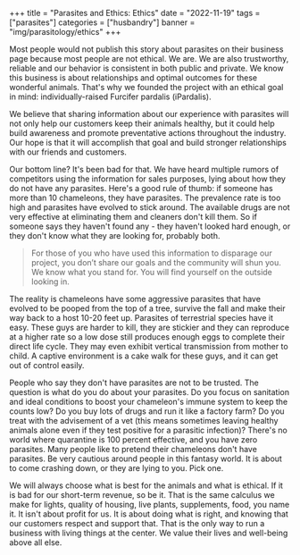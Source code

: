 +++
title = "Parasites and Ethics: Ethics"
date = "2022-11-19"
tags = ["parasites"]
categories = ["husbandry"]
banner = "img/parasitology/ethics"
+++

Most people would not publish this story about parasites on their business page because most people are not ethical. We are. We are also trustworthy, reliable and our behavior is consistent in both public and private. We know this business is about relationships and optimal outcomes for these wonderful animals. That's why we founded the project with an ethical goal in mind: individually-raised Furcifer pardalis (iPardalis).

We believe that sharing information about our experience with parasites will not only help our customers keep their animals healthy, but it could help build awareness and promote preventative actions throughout the industry. Our hope is that it will accomplish that goal and build stronger relationships with our friends and customers. 

Our bottom line? It's been bad for that. We have heard multiple rumors of competitors using the information for sales purposes, lying about how they do not have any parasites. Here's a good rule of thumb: if someone has more than 10 chameleons, they have parasites. The prevalence rate is too high and parasites have evolved to stick around. The available drugs are not very effective at eliminating them and cleaners don't kill them. So if someone says they haven't found any - they haven't looked hard enough, or they don't know what they are looking for, probably both.

> For those of you who have used this information to disparage our project, you don’t share our goals and the community will shun you. We know what you stand for. You will find yourself on the outside looking in.

The reality is chameleons have some aggressive parasites that have evolved to be pooped from the top of a tree, survive the fall and make their way back to a host 10-20 feet up. Parasites of terrestrial species have it easy. These guys are harder to kill, they are stickier and they can reproduce at a higher rate so a low dose still produces enough eggs to complete their direct life cycle. They may even exhibit vertical transmission from mother to child. A captive environment is a cake walk for these guys, and it can get out of control easily.

People who say they don't have parasites are not to be trusted. The question is what do you do about your parasites. Do you focus on sanitation and ideal conditions to boost your chameleon's immune system to keep the counts low? Do you buy lots of drugs and run it like a factory farm? Do you treat with the advisement of a vet (this means sometimes leaving healthy animals alone even if they test positive for a parasitic infection)? There's no world where quarantine is 100 percent effective, and you have zero parasites. Many people like to pretend their chameleons don't have parasites. Be very cautious around people in this fantasy world. It is about to come crashing down, or they are lying to you. Pick one.

We will always choose what is best for the animals and what is ethical. If it is bad for our short-term revenue, so be it. That is the same calculus we make for lights, quality of housing, live plants, supplements, food, you name it. It isn't about profit for us. It is about doing what is right, and knowing that our customers respect and support that. That is the only way to run a business with living things at the center. We value their lives and well-being above all else.


